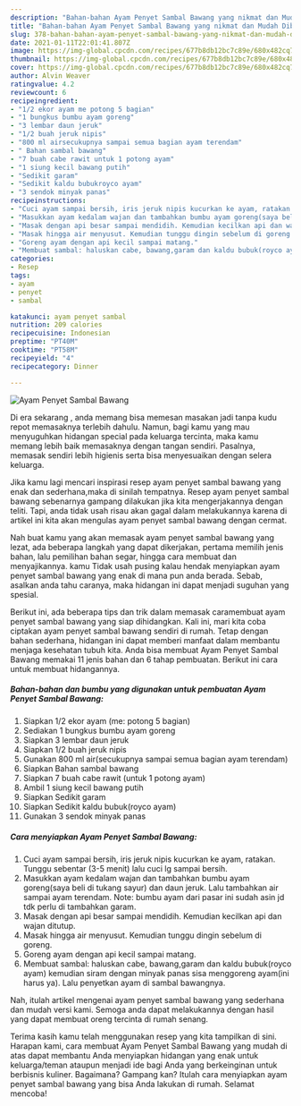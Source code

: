 ```yaml
---
description: "Bahan-bahan Ayam Penyet Sambal Bawang yang nikmat dan Mudah Dibuat"
title: "Bahan-bahan Ayam Penyet Sambal Bawang yang nikmat dan Mudah Dibuat"
slug: 378-bahan-bahan-ayam-penyet-sambal-bawang-yang-nikmat-dan-mudah-dibuat
date: 2021-01-11T22:01:41.807Z
image: https://img-global.cpcdn.com/recipes/677b8db12bc7c89e/680x482cq70/ayam-penyet-sambal-bawang-foto-resep-utama.jpg
thumbnail: https://img-global.cpcdn.com/recipes/677b8db12bc7c89e/680x482cq70/ayam-penyet-sambal-bawang-foto-resep-utama.jpg
cover: https://img-global.cpcdn.com/recipes/677b8db12bc7c89e/680x482cq70/ayam-penyet-sambal-bawang-foto-resep-utama.jpg
author: Alvin Weaver
ratingvalue: 4.2
reviewcount: 6
recipeingredient:
- "1/2 ekor ayam me potong 5 bagian"
- "1 bungkus bumbu ayam goreng"
- "3 lembar daun jeruk"
- "1/2 buah jeruk nipis"
- "800 ml airsecukupnya sampai semua bagian ayam terendam"
- " Bahan sambal bawang"
- "7 buah cabe rawit untuk 1 potong ayam"
- "1 siung kecil bawang putih"
- "Sedikit garam"
- "Sedikit kaldu bubukroyco ayam"
- "3 sendok minyak panas"
recipeinstructions:
- "Cuci ayam sampai bersih, iris jeruk nipis kucurkan ke ayam, ratakan. Tunggu sebentar (3-5 menit) lalu cuci lg sampai bersih."
- "Masukkan ayam kedalam wajan dan tambahkan bumbu ayam goreng(saya beli di tukang sayur) dan daun jeruk. Lalu tambahkan air sampai ayam terendam. Note: bumbu ayam dari pasar ini sudah asin jd tdk perlu di tambahkan garam."
- "Masak dengan api besar sampai mendidih. Kemudian kecilkan api dan wajan ditutup."
- "Masak hingga air menyusut. Kemudian tunggu dingin sebelum di goreng."
- "Goreng ayam dengan api kecil sampai matang."
- "Membuat sambal: haluskan cabe, bawang,garam dan kaldu bubuk(royco ayam) kemudian siram dengan minyak panas sisa menggoreng ayam(ini harus ya). Lalu penyetkan ayam di sambal bawangnya."
categories:
- Resep
tags:
- ayam
- penyet
- sambal

katakunci: ayam penyet sambal 
nutrition: 209 calories
recipecuisine: Indonesian
preptime: "PT40M"
cooktime: "PT58M"
recipeyield: "4"
recipecategory: Dinner

---
```



![Ayam Penyet Sambal Bawang](https://img-global.cpcdn.com/recipes/677b8db12bc7c89e/680x482cq70/ayam-penyet-sambal-bawang-foto-resep-utama.jpg)

Di era  sekarang , anda memang bisa memesan masakan jadi tanpa kudu repot memasaknya terlebih dahulu. Namun, bagi kamu yang mau menyuguhkan hidangan special pada keluarga tercinta, maka kamu memang lebih baik memasaknya dengan tangan sendiri. Pasalnya, memasak sendiri lebih higienis serta bisa menyesuaikan dengan selera keluarga.

Jika kamu lagi mencari inspirasi resep ayam penyet sambal bawang yang enak dan sederhana,maka di sinilah tempatnya. Resep ayam penyet sambal bawang  sebenarnya gampang dilakukan jika kita mengerjakannya dengan teliti. Tapi, anda tidak usah risau akan gagal dalam melakukannya 
karena di artikel ini kita akan mengulas ayam penyet sambal bawang dengan cermat.  



Nah buat kamu yang akan memasak ayam penyet sambal bawang yang lezat, ada beberapa langkah yang dapat dikerjakan, pertama memilih jenis bahan, lalu pemilihan bahan segar, hingga cara membuat dan menyajikannya. kamu Tidak usah pusing kalau hendak menyiapkan ayam penyet sambal bawang yang enak di mana pun anda berada. Sebab, asalkan anda  tahu caranya, maka hidangan ini dapat menjadi suguhan yang spesial.

Berikut ini, ada beberapa tips dan trik dalam memasak caramembuat ayam penyet sambal bawang yang siap dihidangkan. Kali ini, mari kita coba ciptakan ayam penyet sambal bawang sendiri di rumah. Tetap dengan bahan sederhana, hidangan ini dapat memberi manfaat dalam membantu menjaga kesehatan tubuh kita. Anda bisa membuat Ayam Penyet Sambal Bawang memakai 11 jenis bahan dan 6 tahap pembuatan. Berikut ini cara untuk membuat hidangannya.

<!--inarticleads1-->

##### Bahan-bahan dan bumbu yang digunakan untuk pembuatan Ayam Penyet Sambal Bawang:

1. Siapkan 1/2 ekor ayam (me: potong 5 bagian)
1. Sediakan 1 bungkus bumbu ayam goreng
1. Siapkan 3 lembar daun jeruk
1. Siapkan 1/2 buah jeruk nipis
1. Gunakan 800 ml air(secukupnya sampai semua bagian ayam terendam)
1. Siapkan  Bahan sambal bawang
1. Siapkan 7 buah cabe rawit (untuk 1 potong ayam)
1. Ambil 1 siung kecil bawang putih
1. Siapkan Sedikit garam
1. Siapkan Sedikit kaldu bubuk(royco ayam)
1. Gunakan 3 sendok minyak panas




<!--inarticleads2-->

##### Cara menyiapkan Ayam Penyet Sambal Bawang:

1. Cuci ayam sampai bersih, iris jeruk nipis kucurkan ke ayam, ratakan. Tunggu sebentar (3-5 menit) lalu cuci lg sampai bersih.
1. Masukkan ayam kedalam wajan dan tambahkan bumbu ayam goreng(saya beli di tukang sayur) dan daun jeruk. Lalu tambahkan air sampai ayam terendam. Note: bumbu ayam dari pasar ini sudah asin jd tdk perlu di tambahkan garam.
1. Masak dengan api besar sampai mendidih. Kemudian kecilkan api dan wajan ditutup.
1. Masak hingga air menyusut. Kemudian tunggu dingin sebelum di goreng.
1. Goreng ayam dengan api kecil sampai matang.
1. Membuat sambal: haluskan cabe, bawang,garam dan kaldu bubuk(royco ayam) kemudian siram dengan minyak panas sisa menggoreng ayam(ini harus ya). Lalu penyetkan ayam di sambal bawangnya.




Nah, itulah artikel mengenai  ayam penyet sambal bawang  yang sederhana dan mudah versi kami. Semoga anda dapat melakukannya dengan hasil yang dapat membuat oreng tercinta di rumah senang. 

Terima kasih kamu telah menggunakan resep yang kita tampilkan di sini. Harapan kami, cara membuat  Ayam Penyet Sambal Bawang yang mudah di atas dapat membantu Anda menyiapkan hidangan yang enak untuk keluarga/teman ataupun menjadi ide bagi Anda yang berkeinginan untuk berbisnis kuliner. Bagaimana? Gampang kan? Itulah cara menyiapkan ayam penyet sambal bawang yang bisa Anda lakukan di rumah. Selamat mencoba!

